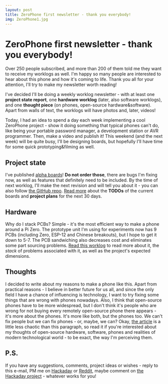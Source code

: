 ```yaml
---
layout: post
title: ZeroPhone first newsletter - thank you everybody!
img: ZeroPhone1.jpg
---
```



# ZeroPhone first newsletter - thank you everybody!

Over 250 people subscribed, and more than 200 of them told me they want to receive my worklogs as well. I'm happy so many people are interested to hear about this phone and how it's coming to life. Thank you all for your attention, I'll try to make my newsletter worth reading!

I've decided I'll be doing a weekly worklog newsletter - with at least one **project state report**, one **hardware worklog** (later, also software worklogs), and one **thought piece** (on phones, open-source hardware&software). Apart from walls of text, the worklogs will have photos and, later, videos!

Today, I had an idea to spend a day each week implementing a cool ZeroPhone project - show it doing something that typical phones can't do, like being your portable password manager, a development station or AVR programmer. Then, make a video and publish it! This weekend (and the next week) will be quite busy, I'll be designing boards, but hopefully I'll have time for some quick prototyping&filming as well.

## Project state

I've published [alpha boards](https://github.com/ZeroPhone/ZeroPhone-PCBs/releases/tag/alpha)! **Do not order those**, there are bugs I'm fixing now, as well as features that definitely need to be included. By the time of next worklog, I'll make the next revision and will tell you about it - you can also follow [the GitHub repo](https://github.com/ZeroPhone/ZeroPhone-PCBs). [Read more](https://hackaday.io/project/19035/log/52065) about the **TODOs** of the current boards and **project plans** for the next 30 days.

## Hardware

Why do I stack PCBs? Simple - it's the most efficient way to make a phone around a Pi Zero. The prototype unit I'm using for experiments now has 9 PCBs (including Zero, ESP-12 and Chinese breakouts), but I hope to get it down to 5-7. The PCB sandwiching also decreases cost and eliminates some part sourcing problems. [Read this worklog](https://hackaday.io/project/19035/log/52085) to read more about it, the _stack_ of problems associated with it, as well as the project's expected dimensions.

## Thoughts

I decided to write about my reasons to make a phone like this. Apart from practical reasons - I believe in better future for us all, and since the only field I have a chance of influencing is technology, I want to try fixing some things that are wrong with phones nowadays. Also, I think that open-source phones have to be more widespread, but I don't think it's people who are wrong for not buying every remotely open-source phone there appears - it's more about the phones. It's more like both, but the phones too. We can't fix people but we can fix phones - or, maybe, we can?
Okay, [the article](https://hackaday.io/project/19035/log/51835) is a little less chaotic than this paragraph, so read it if you're interested about my thoughts of open-source hardware, software, phones and realities of modern technological world - to be exact, the way I'm perceiving them.

## P.S.

If you have any suggestions, comments, project ideas or wishes - reply to this e-mail, PM me on [Hackaday](https://hackaday.io/CRImier) or [Reddit](https://www.reddit.com/user/CRImier), maybe comment on [the Hackaday project](https://hackaday.io/project/19035) - whatever works for you!
